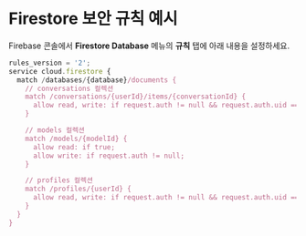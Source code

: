 # Firestore 보안 규칙 예시

Firebase 콘솔에서 **Firestore Database** 메뉴의 **규칙** 탭에 아래 내용을 설정하세요.

```javascript
rules_version = '2';
service cloud.firestore {
  match /databases/{database}/documents {
    // conversations 컬렉션
    match /conversations/{userId}/items/{conversationId} {
      allow read, write: if request.auth != null && request.auth.uid == userId;
    }

    // models 컬렉션
    match /models/{modelId} {
      allow read: if true;
      allow write: if request.auth != null;
    }

    // profiles 컬렉션
    match /profiles/{userId} {
      allow read, write: if request.auth != null && request.auth.uid == userId;
    }
  }
}
```
